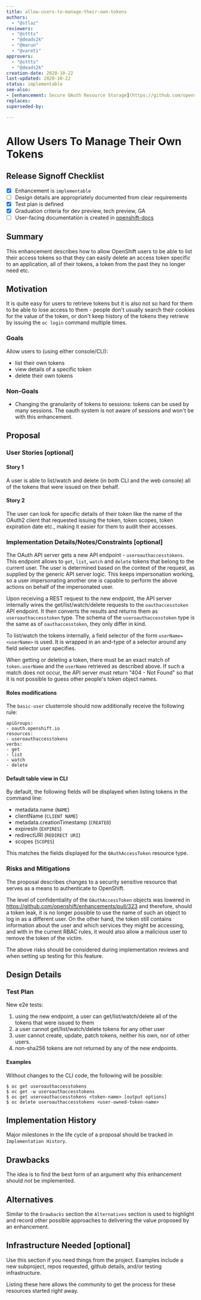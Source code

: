 ```yaml
---
title: allow-users-to-manage-their-own-tokens
authors:
  - "@stlaz"
reviewers:
  - "@sttts"
  - "@deads2k"
  - "@marun"
  - "@vareti"
approvers:
  - "@sttts"
  - "@deads2k"
creation-date: 2020-10-22
last-updated: 2020-10-22
status: implementable
see-also:
- [enhancement: Secure OAuth Resource Storage](https://github.com/openshift/enhancements/pull/323)
replaces:
superseded-by:

---
```


# Allow Users To Manage Their Own Tokens

## Release Signoff Checklist

- [x] Enhancement is `implementable`
- [ ] Design details are appropriately documented from clear requirements
- [x] Test plan is defined
- [x] Graduation criteria for dev preview, tech preview, GA
- [ ] User-facing documentation is created in [openshift-docs](https://github.com/openshift/openshift-docs/)

## Summary

This enhancement describes how to allow OpenShift users to be able to list their
access tokens so that they can easily delete an access token specific to an
application, all of their tokens, a token from the past they no longer need etc.

## Motivation

It is quite easy for users to retrieve tokens but it is also not so hard
for them to be able to lose access to them - people don't usually search
their cookies for the value of the token, or don't keep history of the
tokens they retrieve by issuing the `oc login` command multiple times.

### Goals

Allow users to (using either console/CLI):
- list their own tokens
- view details of a specific token
- delete their own tokens

### Non-Goals

- Changing the granularity of tokens to sessions: tokens can be used by many sessions.
  The oauth system is not aware of sessions and won't be with this enhancement.

## Proposal

### User Stories [optional]

#### Story 1
A user is able to list/watch and delete (in both CLI and the web console) all of
the tokens that were issued on their behalf.

#### Story 2
The user can look for specific details of their token like the name of the OAuth2
client that requested issuing the token, token scopes, token expiration date etc.,
making it easier for them to  audit their accesses.

### Implementation Details/Notes/Constraints [optional]

The OAuth API server gets a new API endpoint - `useroauthaccesstokens`. This endpoint
allows to `get`, `list`, `watch` and `delete` tokens that belong to the current user.
The user is determined based on the context of the request, as supplied by the generic
API server logic. This keeps impersonation working, so a user impersonating another
one is capable to perform the above actions on behalf of the impersonated user.

Upon receiving a REST request to the new endpoint, the API server internally
wires the get/list/watch/delete requests to the `oauthaccesstoken` API endpoint.
It then converts the results and returns them as `useroauthaccesstoken` type.
The schema of the `useroauthaccesstoken` type is the same as of `oauthaccesstoken`,
they only differ in kind.

To list/watch the tokens internally, a field selector of the form `userName=<userName>`
is used. It is wrapped in an and-type of a selector around any field selector
user specifies.

When getting or deleting a token, there must be an exact match of `token.userName`
and the `userName` retrieved as described above. If such a match does not occur,
the API server must return "404 - Not Found" so that it is not possible to guess
other people's token object names.

#### Roles modifications

The `basic-user` clusterrole should now additionally receive the following rule:
```
apiGroups:
- oauth.openshift.io
resources:
- useroauthaccesstokens
verbs:
- get
- list
- watch
- delete
```

#### Default table view in CLI

By default, the following fields will be displayed when listing tokens in the
command line:

- metadata.name (`NAME`)
- clientName (`CLIENT NAME`)
- metadata.creationTimestamp (`CREATED`)
- expiresIn (`EXPIRES`)
- redirectURI (`REDIRECT URI`)
- scopes (`SCOPES`)

This matches the fields displayed for the `OAuthAccessToken` resource type.

### Risks and Mitigations

The proposal describes changes to a security sensitive resource that serves
as a means to authenticate to OpenShift.

The level of confidentiality of the `OAuthAccessToken` objects was lowered in
https://github.com/openshift/enhancements/pull/323 and therefore, should a
token leak, it is no longer possible to use the name of such an object to
log in as a different user. On the other hand, the token still contains
information about the user and which services they might be accessing, and
with in the current RBAC rules, it would also allow a malicious user to
remove the token of the victim.

The above risks should be considered during implementation reviews and when
setting up testing for this feature.

## Design Details

### Test Plan

New e2e tests:
1. using the new endpoint, a user can get/list/watch/delete all of the tokens that were issued to them
2. a user cannot get/list/watch/delete tokens for any other user
3. user cannot create, update, patch tokens, neither his own, nor of other users.
4. non-sha256 tokens are not returned by any of the new endpoints.

#### Examples

Without changes to the CLI code, the following will be possible:
```
$ oc get useroauthaccesstokens
$ oc get -w useroauthaccesstokens
$ oc get useroauthaccesstokens <token-name> [output options]
$ oc delete useroauthaccesstokens <user-owned-token-name>
```

## Implementation History

Major milestones in the life cycle of a proposal should be tracked in `Implementation
History`.

## Drawbacks

The idea is to find the best form of an argument why this enhancement should _not_ be implemented.

## Alternatives

Similar to the `Drawbacks` section the `Alternatives` section is used to
highlight and record other possible approaches to delivering the value proposed
by an enhancement.

## Infrastructure Needed [optional]

Use this section if you need things from the project. Examples include a new
subproject, repos requested, github details, and/or testing infrastructure.

Listing these here allows the community to get the process for these resources
started right away.
